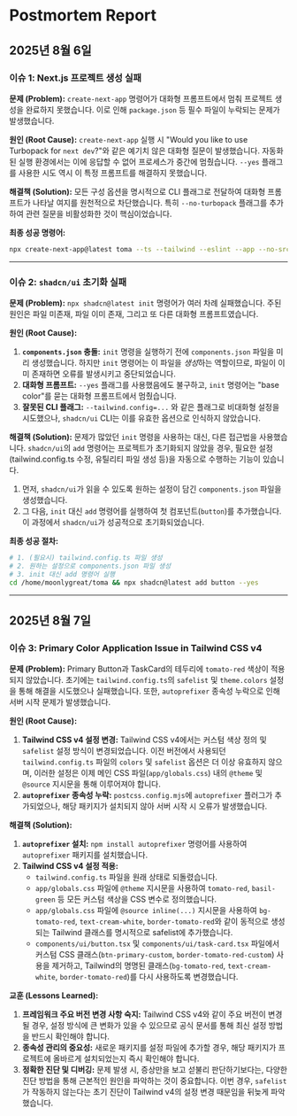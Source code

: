 # Postmortem Report

## 2025년 8월 6일

### 이슈 1: Next.js 프로젝트 생성 실패

**문제 (Problem):**
`create-next-app` 명령어가 대화형 프롬프트에서 멈춰 프로젝트 생성을 완료하지 못했습니다. 이로 인해 `package.json` 등 필수 파일이 누락되는 문제가 발생했습니다.

**원인 (Root Cause):**
`create-next-app` 실행 시 "Would you like to use Turbopack for `next dev`?"와 같은 예기치 않은 대화형 질문이 발생했습니다. 자동화된 실행 환경에서는 이에 응답할 수 없어 프로세스가 중간에 멈췄습니다. `--yes` 플래그를 사용한 시도 역시 이 특정 프롬프트를 해결하지 못했습니다.

**해결책 (Solution):**
모든 구성 옵션을 명시적으로 CLI 플래그로 전달하여 대화형 프롬프트가 나타날 여지를 원천적으로 차단했습니다. 특히 `--no-turbopack` 플래그를 추가하여 관련 질문을 비활성화한 것이 핵심이었습니다.

**최종 성공 명령어:**
```bash
npx create-next-app@latest toma --ts --tailwind --eslint --app --no-src-dir --import-alias="@/*" --use-npm --no-turbopack
```

---

### 이슈 2: `shadcn/ui` 초기화 실패

**문제 (Problem):**
`npx shadcn@latest init` 명령어가 여러 차례 실패했습니다. 주된 원인은 파일 미존재, 파일 이미 존재, 그리고 또 다른 대화형 프롬프트였습니다.

**원인 (Root Cause):**
1.  **`components.json` 충돌:** `init` 명령을 실행하기 전에 `components.json` 파일을 미리 생성했습니다. 하지만 `init` 명령어는 이 파일을 *생성*하는 역할이므로, 파일이 이미 존재하면 오류를 발생시키고 중단되었습니다.
2.  **대화형 프롬프트:** `--yes` 플래그를 사용했음에도 불구하고, `init` 명령어는 "base color"를 묻는 대화형 프롬프트에서 멈췄습니다.
3.  **잘못된 CLI 플래그:** `--tailwind.config=...` 와 같은 플래그로 비대화형 설정을 시도했으나, `shadcn/ui` CLI는 이를 유효한 옵션으로 인식하지 않았습니다.

**해결책 (Solution):**
문제가 많았던 `init` 명령을 사용하는 대신, 다른 접근법을 사용했습니다. `shadcn/ui`의 `add` 명령어는 프로젝트가 초기화되지 않았을 경우, 필요한 설정(tailwind.config.ts 수정, 유틸리티 파일 생성 등)을 자동으로 수행하는 기능이 있습니다.

1.  먼저, `shadcn/ui`가 읽을 수 있도록 원하는 설정이 담긴 `components.json` 파일을 생성했습니다.
2.  그 다음, `init` 대신 `add` 명령어를 실행하여 첫 컴포넌트(`button`)를 추가했습니다. 이 과정에서 `shadcn/ui`가 성공적으로 초기화되었습니다.

**최종 성공 절차:**
```bash
# 1. (필요시) tailwind.config.ts 파일 생성
# 2. 원하는 설정으로 components.json 파일 생성
# 3. init 대신 add 명령어 실행
cd /home/moonlygreat/toma && npx shadcn@latest add button --yes
```

---

## 2025년 8월 7일

### 이슈 3: Primary Color Application Issue in Tailwind CSS v4

**문제 (Problem):**
Primary Button과 TaskCard의 테두리에 `tomato-red` 색상이 적용되지 않았습니다. 초기에는 `tailwind.config.ts`의 `safelist` 및 `theme.colors` 설정을 통해 해결을 시도했으나 실패했습니다. 또한, `autoprefixer` 종속성 누락으로 인해 서버 시작 문제가 발생했습니다.

**원인 (Root Cause):**
1.  **Tailwind CSS v4 설정 변경:** Tailwind CSS v4에서는 커스텀 색상 정의 및 `safelist` 설정 방식이 변경되었습니다. 이전 버전에서 사용되던 `tailwind.config.ts` 파일의 `colors` 및 `safelist` 옵션은 더 이상 유효하지 않으며, 이러한 설정은 이제 메인 CSS 파일(`app/globals.css`) 내의 `@theme` 및 `@source` 지시문을 통해 이루어져야 합니다.
2.  **`autoprefixer` 종속성 누락:** `postcss.config.mjs`에 `autoprefixer` 플러그가 추가되었으나, 해당 패키지가 설치되지 않아 서버 시작 시 오류가 발생했습니다.

**해결책 (Solution):**
1.  **`autoprefixer` 설치:** `npm install autoprefixer` 명령어를 사용하여 `autoprefixer` 패키지를 설치했습니다.
2.  **Tailwind CSS v4 설정 적용:**
    *   `tailwind.config.ts` 파일을 원래 상태로 되돌렸습니다.
    *   `app/globals.css` 파일에 `@theme` 지시문을 사용하여 `tomato-red`, `basil-green` 등 모든 커스텀 색상을 CSS 변수로 정의했습니다.
    *   `app/globals.css` 파일에 `@source inline(...)` 지시문을 사용하여 `bg-tomato-red`, `text-cream-white`, `border-tomato-red`와 같이 동적으로 생성되는 Tailwind 클래스를 명시적으로 safelist에 추가했습니다.
    *   `components/ui/button.tsx` 및 `components/ui/task-card.tsx` 파일에서 커스텀 CSS 클래스(`btn-primary-custom`, `border-tomato-red-custom`) 사용을 제거하고, Tailwind의 명명된 클래스(`bg-tomato-red`, `text-cream-white`, `border-tomato-red`)를 다시 사용하도록 변경했습니다.

**교훈 (Lessons Learned):**
1.  **프레임워크 주요 버전 변경 사항 숙지:** Tailwind CSS v4와 같이 주요 버전이 변경될 경우, 설정 방식에 큰 변화가 있을 수 있으므로 공식 문서를 통해 최신 설정 방법을 반드시 확인해야 합니다.
2.  **종속성 관리의 중요성:** 새로운 패키지를 설정 파일에 추가할 경우, 해당 패키지가 프로젝트에 올바르게 설치되었는지 즉시 확인해야 합니다.
3.  **정확한 진단 및 디버깅:** 문제 발생 시, 증상만을 보고 섣불리 판단하기보다는, 다양한 진단 방법을 통해 근본적인 원인을 파악하는 것이 중요합니다. 이번 경우, `safelist`가 작동하지 않는다는 초기 진단이 Tailwind v4의 설정 변경 때문임을 뒤늦게 파악했습니다.